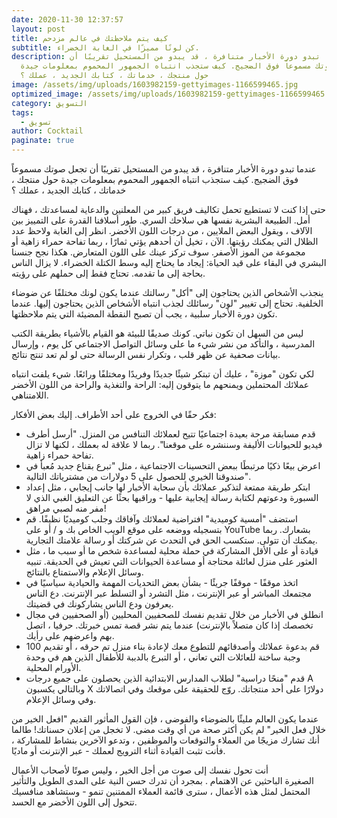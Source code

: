 ```yaml
---
date: 2020-11-30 12:37:57
layout: post
title: كيف يتم ملاحظتك في عالم مزدحم
subtitle: كن لونًا مميزًا في الغابة الخضراء.
description: عندما تبدو دورة الأخبار متنافرة ، قد يبدو من المستحيل تقريبًا أن
  تجعل صوتك مسموعاً فوق الضجيج. كيف ستجذب انتباه الجمهور المحموم بمعلومات جيدة
  حول منتجك ، خدماتك ، كتابك الجديد ، عملك ؟
image: /assets/img/uploads/1603982159-gettyimages-1166599465.jpg
optimized_image: /assets/img/uploads/1603982159-gettyimages-1166599465.jpg
category: التسويق
tags:
  - تسويق
author: Cocktail
paginate: true
---
```

عندما تبدو دورة الأخبار متنافرة ، قد يبدو من المستحيل تقريبًا أن تجعل صوتك مسموعاً فوق الضجيج. كيف ستجذب انتباه الجمهور المحموم بمعلومات جيدة حول منتجك ، خدماتك ، كتابك الجديد ، عملك ؟

حتى إذا كنت لا تستطيع تحمل تكاليف فريق كبير من المعلنين والدعاية لمساعدتك ، فهناك أمل. الطبيعة البشرية نفسها هي سلاحك السري. طور أسلافنا القدرة على التمييز بين الآلاف ، ويقول البعض الملايين ، من درجات اللون الأخضر. انظر إلى الغابة ولاحظ عدد الظلال التي يمكنك رؤيتها. الآن ، تخيل أن أحدهم يؤتي ثمارًا ، ربما تفاحة حمراء زاهية أو مجموعة من الموز الأصفر. سوف تركز عينك على اللون المتعارض. هكذا نجح جنسنا البشري في البقاء على قيد الحياة: إيجاد ما يحتاج إليه وسط الكتلة الخضراء. لا يزال الناس بحاجة إلى ما تقدمه. تحتاج فقط إلى حملهم على رؤيته.

ينجذب الأشخاص الذين يحتاجون إلى "أكل" رسالتك عندما يكون لونك مختلفًا عن ضوضاء الخلفية. تحتاج إلى تغيير "لون" رسائلك لجذب انتباه الأشخاص الذين يحتاجون إليها. عندما تكون دورة الأخبار سلبية ، يجب أن تصبح النقطة المضيئة التي يتم ملاحظتها.

ليس من السهل ان تكون نباتي. كونك صديقًا للبيئة هو القيام بالأشياء بطريقة الكتب المدرسية ، والتأكد من نشر شيء ما على وسائل التواصل الاجتماعي كل يوم ، وإرسال بيانات صحفية عن ظهر قلب ، وتكرار نفس الرسالة حتى لو لم تعد تنتج نتائج.

لكي تكون "موزة" ، عليك أن تبتكر شيئًا جديدًا وفريدًا ومختلفًا ورائعًا. شيء يلفت انتباه عملائك المحتملين ويمنحهم ما يتوقون إليه: الراحة والتغذية والراحة من اللون الأخضر اللامتناهي.  

فكر حقًا في الخروج على أحد الأطراف. إليك بعض الأفكار:

* قدم مسابقة مرحة بعيدة اجتماعيًا تتيح لعملائك التنافس من المنزل. "أرسل أطرف فيديو للحيوانات الأليفة وسننشره على موقعنا". ربما لا علاقة له بعملك ، لكنها لا تزال تفاحة حمراء زاهية.
* اعرض بيعًا ذكيًا مرتبطًا ببعض التحسينات الاجتماعية ، مثل "تبرع بقناع جديد مُعبأ في صندوقنا الخيري للحصول على 5 دولارات من مشترياتك التالية".
* ابتكر طريقة ممتعة لتذكير عملائك بأن سحابة الأخبار لها جانب إيجابي ، مثل إعداد السبورة ودعوتهم لكتابة رسالة إيجابية عليها - وراقبها بحثًا عن التعليق الغبي الذي لا مفر منه لصبي مراهق!
* استضف "أمسية كوميدية" افتراضية لعملائك وآفاقك وجلب كوميديًا نظيفًا. قم بتسجيله ووضعه على موقع الويب الخاص بك و / أو على YouTube بشعارك. ربما يمكنك أن تتولى. ستكسب الحق في التحدث عن شركتك أو رسالة علامتك التجارية.
* قيادة أو على الأقل المشاركة في حملة محلية لمساعدة شخص ما أو سبب ما ، مثل العثور على منزل لعائلة محتاجة أو مساعدة الحيوانات التي تعيش في الحديقة. تنبيه وسائل الإعلام والاستمتاع بالنتائج. 
* اتخذ موقفًا - موقفًا جريئًا - بشأن بعض التحديات المهمة والحيادية سياسيًا في مجتمعك المباشر أو عبر الإنترنت ، مثل التشرد أو التسلط عبر الإنترنت. دع الناس يعرفون ودع الناس يشاركونك في قضيتك.
* انطلق في الأخبار من خلال تقديم نفسك للصحفيين المحليين (أو الصحفيين في مجال تخصصك إذا كان متصلاً بالإنترنت) عندما يتم نشر قصة تمس خبرتك. حرفيا ، اتصل بهم واعرضهم على رأيك.
* قم بدعوة عملائك وأصدقائهم للتطوع معك لإعادة بناء منزل تم حرقه ، أو تقديم 100 وجبة ساخنة للعائلات التي تعاني ، أو التبرع بالدببة للأطفال الذين هم في وحدة الأورام المحلية.
* قدم "منحًا دراسية" لطلاب المدارس الابتدائية الذين يحصلون على جميع درجات A وبالتالي يكسبون X دولارًا على أحد منتجاتك. روّج للحقيقة على موقعك وفي اتصالاتك وفي وسائل الإعلام.

عندما يكون العالم مليئًا بالضوضاء والفوضى ، فإن القول المأثور القديم "افعل الخير من خلال فعل الخير" لم يكن أكثر صحة من أي وقت مضى. لا تخجل من إعلان حسناتك! طالما أنك تشارك مزيجًا من العملاء والتوقعات والموظفين ، وتدعو الآخرين بنشاط للمشاركة ، فأنت تثبت القيادة أثناء الترويج لعملك - عبر الإنترنت أو ماديًا.

أنت تحول نفسك إلى صوت من أجل الخير ، وليس صوتًا لأصحاب الأعمال الصغيرة الباحثين عن الاهتمام . بمجرد أن تدرك حسن النية على المدى الطويل والتأثير المحتمل لمثل هذه الأعمال ، سترى قائمة العملاء الممتنين تنمو - وستشاهد منافسيك تتحول إلى اللون الأخضر مع الحسد.